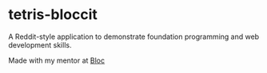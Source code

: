 # tetris-bloccit

A Reddit-style application to demonstrate foundation programming and web development skills.

Made with my mentor at [Bloc](http://bloc.io)